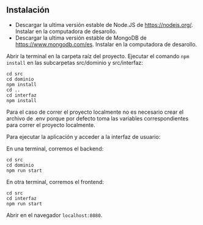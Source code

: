 ## Instalación

* Descargar la ultima versión estable de Node.JS de https://nodejs.org/.
Instalar en la computadora de desarollo.
* Descargar la ultima versión estable de MongoDB de https://www.mongodb.com/es.
Instalar en la computadora de desarollo.

Abrir la terminal en la carpeta raíz del proyecto.
Ejecutar el comando `npm install` en las subcarpetas src/dominio y src/interfaz:
```
cd src 
cd dominio
npm install
cd ..
cd interfaz
npm install
```

Para el caso de correr el proyecto localmente no es necesario crear el archivo de .env porque por defecto toma las variables correspondientes para correr el proyecto localmente.

Para ejecutar la aplicación y acceder a la interfaz de usuario:

En una terminal, corremos el backend:
```
cd src
cd dominio
npm run start
```

En otra terminal, corremos el frontend:
```
cd src
cd interfaz
npm run start
```

Abrir en el navegador `localhost:8080`.
